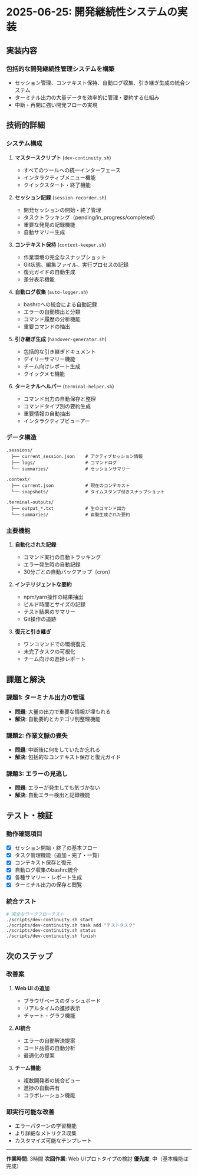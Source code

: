 # 2025-06-25: 開発継続性システムの実装

## 実装内容

### 包括的な開発継続性管理システムを構築
- セッション管理、コンテキスト保持、自動ログ収集、引き継ぎ生成の統合システム
- ターミナル出力の大量データを効率的に管理・要約する仕組み
- 中断・再開に強い開発フローの実現

## 技術的詳細

### システム構成
1. **マスタースクリプト** (`dev-continuity.sh`)
   - すべてのツールへの統一インターフェース
   - インタラクティブメニュー機能
   - クイックスタート・終了機能

2. **セッション記録** (`session-recorder.sh`)
   - 開発セッションの開始・終了管理
   - タスクトラッキング（pending/in_progress/completed）
   - 重要な発見の記録機能
   - 自動サマリー生成

3. **コンテキスト保持** (`context-keeper.sh`)
   - 作業環境の完全なスナップショット
   - Git状態、編集ファイル、実行プロセスの記録
   - 復元ガイドの自動生成
   - 差分表示機能

4. **自動ログ収集** (`auto-logger.sh`)
   - bashrcへの統合による自動記録
   - エラーの自動検出と分類
   - コマンド履歴の分析機能
   - 重要コマンドの抽出

5. **引き継ぎ生成** (`handover-generator.sh`)
   - 包括的な引き継ぎドキュメント
   - デイリーサマリー機能
   - チーム向けレポート生成
   - クイックメモ機能

6. **ターミナルヘルパー** (`terminal-helper.sh`)
   - コマンド出力の自動保存と整理
   - コマンドタイプ別の要約生成
   - 重要情報の自動抽出
   - インタラクティブビューアー

### データ構造
```
.sessions/
  ├── current_session.json    # アクティブセッション情報
  ├── logs/                   # コマンドログ
  └── summaries/              # セッションサマリー

.context/
  ├── current.json            # 現在のコンテキスト
  └── snapshots/              # タイムスタンプ付きスナップショット

.terminal-outputs/
  ├── output_*.txt            # 生のコマンド出力
  └── summaries/              # 自動生成された要約
```

### 主要機能

1. **自動化された記録**
   - コマンド実行の自動トラッキング
   - エラー発生時の自動記録
   - 30分ごとの自動バックアップ（cron）

2. **インテリジェントな要約**
   - npm/yarn操作の結果抽出
   - ビルド時間とサイズの記録
   - テスト結果のサマリー
   - Git操作の追跡

3. **復元と引き継ぎ**
   - ワンコマンドでの環境復元
   - 未完了タスクの可視化
   - チーム向けの進捗レポート

## 課題と解決

### 課題1: ターミナル出力の管理
- **問題**: 大量の出力で重要な情報が埋もれる
- **解決**: 自動要約とカテゴリ別整理機能

### 課題2: 作業文脈の喪失
- **問題**: 中断後に何をしていたか忘れる
- **解決**: 包括的なコンテキスト保存と復元ガイド

### 課題3: エラーの見逃し
- **問題**: エラーが発生しても気づかない
- **解決**: 自動エラー検出と記録機能

## テスト・検証

### 動作確認項目
- [x] セッション開始・終了の基本フロー
- [x] タスク管理機能（追加・完了・一覧）
- [x] コンテキスト保存と復元
- [x] 自動ログ収集のbashrc統合
- [x] 各種サマリー・レポート生成
- [x] ターミナル出力の保存と閲覧

### 統合テスト
```bash
# 完全なワークフローテスト
./scripts/dev-continuity.sh start
./scripts/dev-continuity.sh task add "テストタスク"
./scripts/dev-continuity.sh status
./scripts/dev-continuity.sh finish
```

## 次のステップ

### 改善案
1. **Web UI の追加**
   - ブラウザベースのダッシュボード
   - リアルタイムの進捗表示
   - チャート・グラフ機能

2. **AI統合**
   - エラーの自動解決提案
   - コード品質の自動分析
   - 最適化の提案

3. **チーム機能**
   - 複数開発者の統合ビュー
   - 進捗の自動共有
   - コラボレーション機能

### 即実行可能な改善
- エラーパターンの学習機能
- より詳細なメトリクス収集
- カスタマイズ可能なテンプレート

---
**作業時間**: 3時間
**次回作業**: Web UIプロトタイプの検討
**優先度**: 中（基本機能は完成）